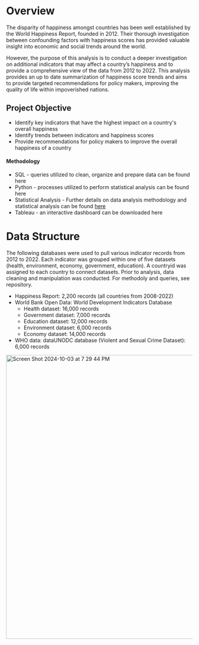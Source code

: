 # Overview

The disparity of happiness amongst countries has been well established by the World Happiness Report, founded in 2012. Their thorough investigation between confounding factors with happiness scores has provided valuable insight into economic and social trends around the world. 

However, the purpose of this analysis is to conduct a deeper investigation on additional indicators that may affect a country’s happiness and to provide a comprehensive view of the data from 2012 to 2022. This analysis provides an up to date summarization of happiness score trends and aims to provide targeted recommendations for policy makers, improving the quality of life within impoverished nations.


## Project Objective 

* Identify key indicators that have the highest impact on a country's overall happiness
* Identify trends between indicators and happiness scores
* Provide recommendations for policy makers to improve the overall happiness of a country 

#### Methodology 

* SQL - queries utilized to clean, organize and prepare data can be found here
* Python - processes utilized to perform statistical analysis can be found here 
* Statistical Analysis - Further details on data analysis methodology and statistical analysis can be found [here](https://github.com/deserierose/happinessproject/blob/ad9c0e5c66ef2e80e9c5db63da80c52f4031bf32/project-happiness-methodology.ipynb)
* Tableau - an interactive dashboard can be downloaded here 



# Data Structure 

The following databases were used to pull various indicator records from 2012 to 2022. Each indicator was grouped within one of five datasets (health, environment, economy, government, education). A countryid was assigned to each country to connect datasets. Prior to analysis, data cleaning and manipulation was conducted. For methodoly and queries, see repository. 

* Happiness Report: 2,200 records (all countries from 2008-2022)
* World Bank Open Data: World Development Indicators Database 
   * Health dataset: 16,000 records
   * Government dataset: 7,000 records
   * Education dataset: 12,000 records
   * Environment dataset: 6,000 records
   * Economy dataset: 14,000 records 
* WHO data: dataUNODC database (Violent and Sexual Crime Dataset): 6,000 records

<img width="764" alt="Screen Shot 2024-10-03 at 7 29 44 PM" src="https://github.com/user-attachments/assets/d8e1ae77-aa93-4b0e-940a-ce8cca6b7cd3">


